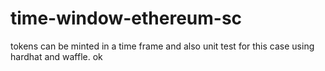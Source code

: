 # time-window-ethereum-sc
tokens can be minted in a time frame and also unit test for this case using hardhat and waffle.
ok
